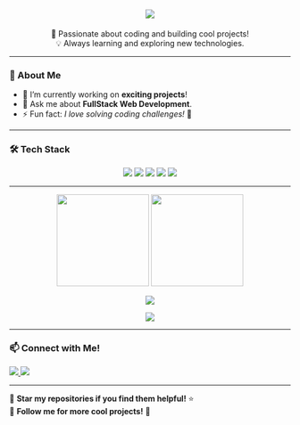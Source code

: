 
<!-- Introduction -->
<h1 align="center">
  <img src="https://readme-typing-svg.herokuapp.com?font=Fira+Code&size=24&duration=3000&color=F75C7E&center=true&vCenter=true&multiline=true&width=600&lines=Hey+there!+%F0%9F%91%8B+I'm+Yaseen+Ahmed+Khan"/>
</h1>

<p align="center">
  🚀 Passionate about coding and building cool projects! <br />
  💡 Always learning and exploring new technologies.  
</p>

---

<!-- About Me Section -->
### 📖 About Me
- 🔭 I’m currently working on **exciting projects**!
- 💬 Ask me about **FullStack Web Development**.
- ⚡ Fun fact: *I love solving coding challenges!* 🧩

---

<!-- Tech Stack -->
### 🛠 Tech Stack
 <p align="center"> 
 <img src="https://img.shields.io/badge/HTML5-%23E34F26.svg?style=for-the-badge&logo=html5&logoColor=white" />
  <img src="https://img.shields.io/badge/CSS3-%231572B6.svg?style=for-the-badge&logo=css3&logoColor=white" />
  <img src="https://img.shields.io/badge/JavaScript-%23F7DF1E.svg?style=for-the-badge&logo=javascript&logoColor=black" />
  <img src="https://img.shields.io/badge/React-%2361DAFB.svg?style=for-the-badge&logo=react&logoColor=black" />
  <img src="https://img.shields.io/badge/Node.js-%23339933.svg?style=for-the-badge&logo=node.js&logoColor=white" /> 
 </p> 

---

<!-- GitHub Stats & Streak -->
<p align="center">
  <img src="https://github-readme-stats.vercel.app/api?username=Yaseen-A-Khan&show_icons=true&theme=radical" height="165" />
  <img src="https://streak-stats.demolab.com?user=Yaseen-A-Khan&theme=tokyonight" height="165" />
</p>

<!-- Most Used Languages -->
<p align="center">
  <img src="https://github-readme-stats.vercel.app/api/top-langs/?username=Yaseen-A-Khan&layout=compact&theme=radical" />
</p>

<!-- GitHub Trophies -->
<p align="center">
  <img src="https://github-profile-trophy.vercel.app/?username=Yaseen-A-Khan&theme=radical&no-frame=true&row=1&column=6" />
</p>



---

<!-- Connect With Me -->
### 📫 Connect with Me!
  <a href="https://linkedin.com/in/yaseen-ahmed-khan-a265762a2/">
    <img src="https://img.shields.io/badge/LinkedIn-%230077B5.svg?style=for-the-badge&logo=linkedin&logoColor=white" />
  </a>
  <a href="mailto:yaseenahmedkhan8@gmail.com">
    <img src="https://img.shields.io/badge/Email-%23D14836.svg?style=for-the-badge&logo=gmail&logoColor=white" />
  </a>
</p>

---

🌟 **Star my repositories if you find them helpful!** ⭐  
🔔 **Follow me for more cool projects!** 🚀  

